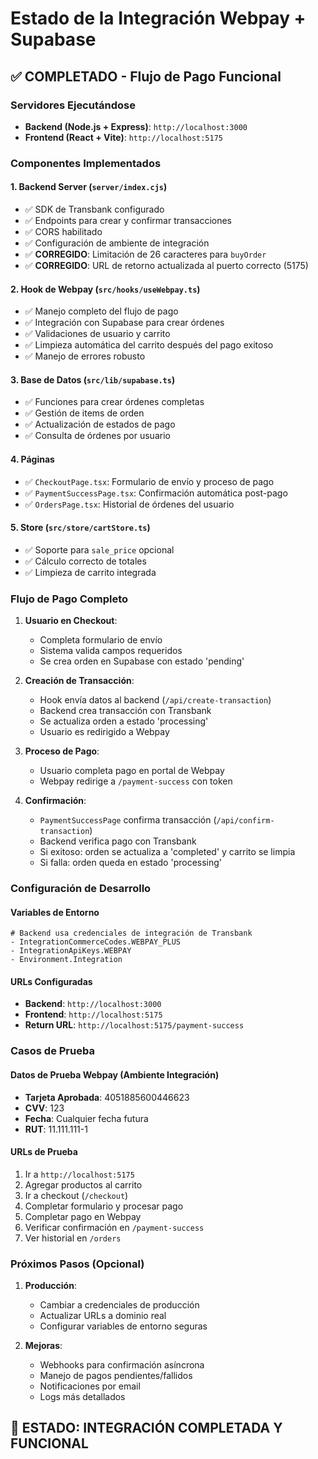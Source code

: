 # Estado de la Integración Webpay + Supabase

## ✅ COMPLETADO - Flujo de Pago Funcional

### Servidores Ejecutándose
- **Backend (Node.js + Express)**: `http://localhost:3000`
- **Frontend (React + Vite)**: `http://localhost:5175`

### Componentes Implementados

#### 1. Backend Server (`server/index.cjs`)
- ✅ SDK de Transbank configurado
- ✅ Endpoints para crear y confirmar transacciones
- ✅ CORS habilitado
- ✅ Configuración de ambiente de integración
- ✅ **CORREGIDO**: Limitación de 26 caracteres para `buyOrder`
- ✅ **CORREGIDO**: URL de retorno actualizada al puerto correcto (5175)

#### 2. Hook de Webpay (`src/hooks/useWebpay.ts`)
- ✅ Manejo completo del flujo de pago
- ✅ Integración con Supabase para crear órdenes
- ✅ Validaciones de usuario y carrito
- ✅ Limpieza automática del carrito después del pago exitoso
- ✅ Manejo de errores robusto

#### 3. Base de Datos (`src/lib/supabase.ts`)
- ✅ Funciones para crear órdenes completas
- ✅ Gestión de items de orden
- ✅ Actualización de estados de pago
- ✅ Consulta de órdenes por usuario

#### 4. Páginas
- ✅ `CheckoutPage.tsx`: Formulario de envío y proceso de pago
- ✅ `PaymentSuccessPage.tsx`: Confirmación automática post-pago
- ✅ `OrdersPage.tsx`: Historial de órdenes del usuario

#### 5. Store (`src/store/cartStore.ts`)
- ✅ Soporte para `sale_price` opcional
- ✅ Cálculo correcto de totales
- ✅ Limpieza de carrito integrada

### Flujo de Pago Completo

1. **Usuario en Checkout**:
   - Completa formulario de envío
   - Sistema valida campos requeridos
   - Se crea orden en Supabase con estado 'pending'

2. **Creación de Transacción**:
   - Hook envía datos al backend (`/api/create-transaction`)
   - Backend crea transacción con Transbank
   - Se actualiza orden a estado 'processing'
   - Usuario es redirigido a Webpay

3. **Proceso de Pago**:
   - Usuario completa pago en portal de Webpay
   - Webpay redirige a `/payment-success` con token

4. **Confirmación**:
   - `PaymentSuccessPage` confirma transacción (`/api/confirm-transaction`)
   - Backend verifica pago con Transbank
   - Si exitoso: orden se actualiza a 'completed' y carrito se limpia
   - Si falla: orden queda en estado 'processing'

### Configuración de Desarrollo

#### Variables de Entorno
```
# Backend usa credenciales de integración de Transbank
- IntegrationCommerceCodes.WEBPAY_PLUS
- IntegrationApiKeys.WEBPAY
- Environment.Integration
```

#### URLs Configuradas
- **Backend**: `http://localhost:3000`
- **Frontend**: `http://localhost:5175` 
- **Return URL**: `http://localhost:5175/payment-success`

### Casos de Prueba

#### Datos de Prueba Webpay (Ambiente Integración)
- **Tarjeta Aprobada**: 4051885600446623
- **CVV**: 123
- **Fecha**: Cualquier fecha futura
- **RUT**: 11.111.111-1

#### URLs de Prueba
1. Ir a `http://localhost:5175`
2. Agregar productos al carrito
3. Ir a checkout (`/checkout`)
4. Completar formulario y procesar pago
5. Completar pago en Webpay
6. Verificar confirmación en `/payment-success`
7. Ver historial en `/orders`

### Próximos Pasos (Opcional)

1. **Producción**:
   - Cambiar a credenciales de producción
   - Actualizar URLs a dominio real
   - Configurar variables de entorno seguras

2. **Mejoras**:
   - Webhooks para confirmación asíncrona
   - Manejo de pagos pendientes/fallidos
   - Notificaciones por email
   - Logs más detallados

## 🎉 ESTADO: INTEGRACIÓN COMPLETADA Y FUNCIONAL

